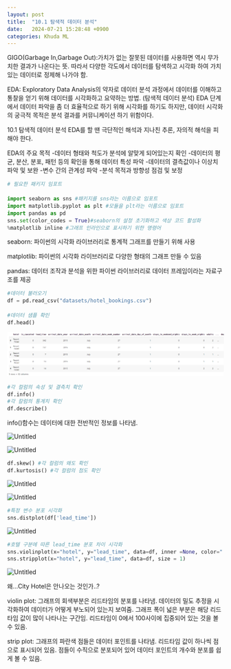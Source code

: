 ```yaml
---
layout: post
title:  "10.1 탐색적 데이터 분석"
date:   2024-07-21 15:28:48 +0900
categories: Khuda ML
---
```

GIGO(Garbage In,Garbage Out):가치가 없는 잘못된 데이터를 사용하면 역시 무가치한 결과가 나온다는 뜻.  따라서 다양한 각도에서 데이터를 탐색하고 시각화 하여 가치 있는 데이터로 정제해 나가야 함.

EDA: Exploratory Data Analysis의 약자로 데이터 분석 과정에서 데이터를 이해하고 통찰을 얻기 위해 데이터를 시각화하고 요약하는 방법. (탐색적 데이터 분석)
EDA 단계에서 데이터 파악을 좀 더 효율적으로 하기 위해 시각화를 하기도 하지만, 데이터 시각화의 궁극적 목적은 분석 결과를 커뮤니케이션 하기 위함이다.

10.1 탐색적 데이터 분석
EDA를 할 땐 극단적인 해석과 지나친 추론, 자의적 해석을 피해야 한다.

EDA의 주요 목적
-데이터 형태와 척도가 분석에 알맞게 되어있는지 확인
-데이터의 평균, 분산, 분포, 패턴 등의 확인을 통해 데이터 특성 파악
-데이터의 결측값이나 이상치 파악 및 보완
-변수 간의 관계성 파악
-분석 목적과 방향성 점검 및 보정

```python
# 필요한 패키지 임포트

import seaborn as sns #패키지를 sns라는 이름으로 임포트
import matplotlib.pyplot as plt #모듈을 plt라는 이름으로 임포트
import pandas as pd
sns.set(color_codes = True)#seaborn의 설정 초기화하고 색상 코드 활성화
%matplotlib inline #그래프 인라인으로 표시하기 위한 명령어
```

seaborn: 파이썬의 시각화 라이브러리로 통계적 그래프를 만들기 위해 사용

matplotlib: 파이썬의 시각화 라이브러리로 다양한 형태의 그래프 만들 수 있음

pandas: 데이터 조작과 분석을 위한 파이썬 라이브러리로 데이터 프레임이라는 자료구조를 제공

```python
#데이터 불러오기
df = pd.read_csv("datasets/hotel_bookings.csv")

#데이터 샘플 확인
df.head()

```

![Untitled](assets/HW1/Untitled1.png)

```python
#각 컬럼의 속성 및 결측치 확인
df.info()
#각 칼럼의 통계치 확인
df.describe()
```

info()함수는 데이터에 대한 전반적인 정보를 나타냄.

![Untitled](https://prod-files-secure.s3.us-west-2.amazonaws.com/7af498a2-beb6-449d-a194-c4c8afcd1e0a/837ebe5d-0e3e-4bd0-8e5e-64a7672d6322/Untitled.png)

![Untitled](https://prod-files-secure.s3.us-west-2.amazonaws.com/7af498a2-beb6-449d-a194-c4c8afcd1e0a/7845754e-646e-48b4-89bf-64a802c215c9/Untitled.png)

```python
df.skew() #각 컬럼의 왜도 확인
df.kurtosis() #각 컬럼의 첨도 확인
```

![Untitled](https://prod-files-secure.s3.us-west-2.amazonaws.com/7af498a2-beb6-449d-a194-c4c8afcd1e0a/f63380f4-dba0-4360-8240-8db7be1785e1/Untitled.png)

![Untitled](https://prod-files-secure.s3.us-west-2.amazonaws.com/7af498a2-beb6-449d-a194-c4c8afcd1e0a/080cd04a-1fb9-43de-828c-1868c43214d0/Untitled.png)

```python
#특정 변수 분포 시각화
sns.distplot(df['lead_time'])
```

![Untitled](https://prod-files-secure.s3.us-west-2.amazonaws.com/7af498a2-beb6-449d-a194-c4c8afcd1e0a/e04a928f-b4c8-40db-845e-33d9515c5695/Untitled.png)

```python
#호텔 구분에 따른 lead_time 분포 차이 시각화
sns.violinplot(x="hotel", y="lead_time", data=df, inner =None, color=".8")
sns.stripplot(x="hotel", y="lead_time", data=df, size = 1)
```

![Untitled](https://prod-files-secure.s3.us-west-2.amazonaws.com/7af498a2-beb6-449d-a194-c4c8afcd1e0a/cd22af96-1019-492d-8089-43be0cbca67d/Untitled.png)

왜…City Hotel은 안나오는 것인가..?

violin plot: 그래프의 회색부분은 리드타임의 분포를 나타냄. 데이터의 밀도 추정을 시각화하여 데이터가 어떻게 부노되어 있는지 보여줌. 그래프 폭이 넓은 부분은 해당 리드 타임 값이 많이 나타나는 구간임. 리드타임이 0에서 100사이에 집중되어 있는 것을 볼 수 있음. 

strip plot: 그래프의 파란색 점들은 데이터 포인트를 나타냄. 리드타임 값이 하나씩 점으로 표시되어 있음. 점들이 수직으로 분포되어 있어 데이터 포인트의 개수와 분포를 쉽게 볼 수 있음.
